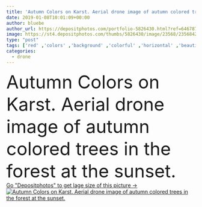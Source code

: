 ```yaml
---
title: 'Autumn Colors on Karst. Aerial drone image of autumn colored trees in the forest at the sunset.'
date: 2019-01-08T10:01:09+00:00
author: bluebe
author_url: https://depositphotos.com/portfolio-5826430.html?ref=64678756
image: https://st4.depositphotos.com/thumbs/5826430/image/23568/235684242/api_thumb_450.jpg?forcejpeg=true
type: "post"
tags: ['red' ,'colors' ,'background' ,'colorful' ,'horizontal' ,'beautiful' ,'path' ,'season' ,'travel' ,'nature' ,'environment' ,'leaf' ,'texture' ,'autumn' ,'leaves' ,'orange' ,'transportation' ,'golden' ,'natural' ,'tree' ,'october' ,'pattern' ,'foliage' ,'landscape' ,'sunset' ,'pine' ,'forest' ,'countryside' ,'scenic' ,'highway' ,'top' ,'woodland' ,'woods' ,'above' ,'aerial' ,'winding' ,'drone' ,'top view' ,'aerial view' ,'Autumn landscape' ,'autumn forest' ,'Autumn background' ,'birds eye view' ,'from above' ,'landscape background' ,'autumn trees' ,'aerial landscape' ,'drone view' ,'aerial autumn' ,'aerial forest' ]
categories: 
  - drone
---
```

<div aling="center">
            <font size="60"> Autumn Colors on Karst. Aerial drone image of autumn colored trees in the forest at the sunset.</font>   
</div>
<div>
    <a href='https://st4.depositphotos.com/thumbs/5826430/image/23568/235684242/api_thumb_450.jpg?forcejpeg=true?ref=64678756' target=_blank > Go "Depositphotos" to get lage size of this picture ->
        <img href='https://st4.depositphotos.com/thumbs/5826430/image/23568/235684242/api_thumb_450.jpg?forcejpeg=true?ref=64678756' src='https://st4.depositphotos.com/5826430/23568/i/950/depositphotos_235684242-stock-photo-autumn-colors-karst-aerial-drone.jpg?forcejpeg=true' alt='Autumn Colors on Karst. Aerial drone image of autumn colored trees in the forest at the sunset.' >
    </a>
</div>
